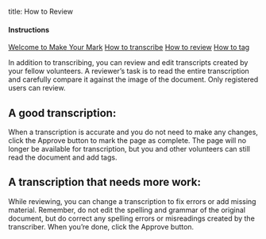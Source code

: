 title: How to Review

<div class="row">
  <div class="col-3">
    <div class="nav flex-column help-center">
    <h4>Instructions</h4>
     <a class="nav-link" href="/help-center/welcome-guide/">Welcome to Make Your Mark</a>
  <a class="nav-link" href="/help-center/how-to-transcribe/">How to transcribe</a>
  <a class="nav-link active" href="/help-center/how-to-review/">How to review</a>
  <a class="nav-link" href="/help-center/how-to-tag">How to tag</a>
    </div>
  </div>
  <div class="col-9">

  <p>
In addition to transcribing, you can review and edit transcripts created by your fellow volunteers. A reviewer’s task is to read the entire transcription and carefully compare it against the image of the document. Only registered users can review.
</p>

<h2>A good transcription:</h2>

<p>
When a transcription is accurate and you do not need to make any changes, click the Approve button to mark the page as complete. The page will no longer be available for transcription, but you and other volunteers can still read the document and add tags.
</p>

<h2>
A transcription that needs more work:
</h2>
<p>
While reviewing, you can change a transcription to fix errors or add missing material. Remember, do not edit the spelling and grammar of the original document, but do correct any spelling errors or misreadings created by the transcriber. When you’re done, click the Approve button.
</p>
  </div>
</div>
